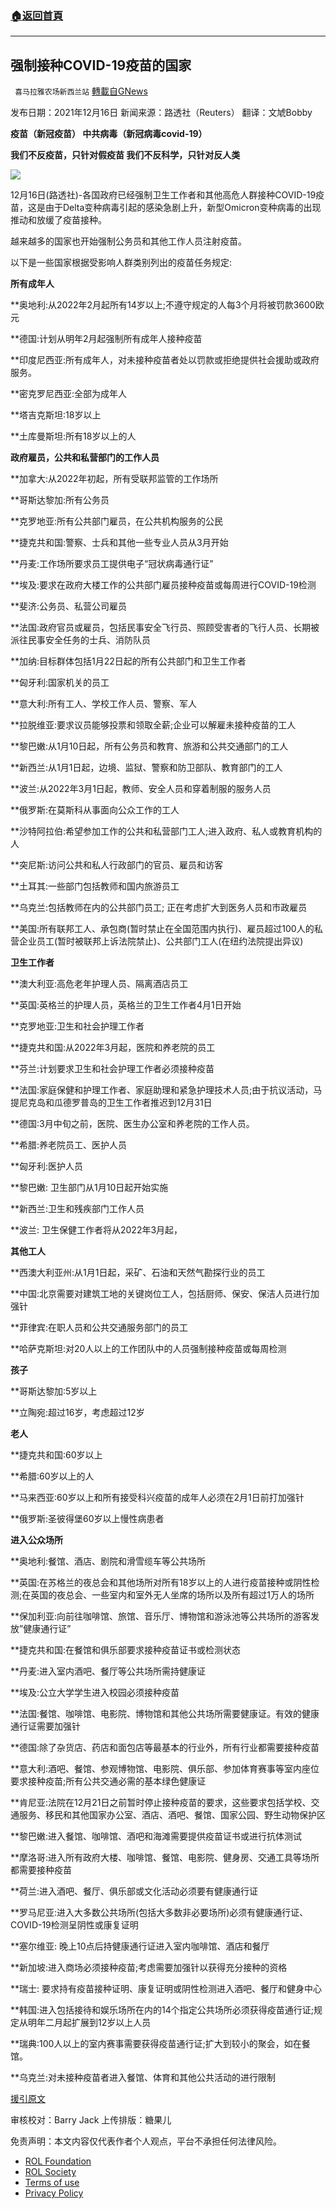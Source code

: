 ###  [:house:返回首頁](https://github.com/ourhimalayas/txt)
---


## 强制接种COVID-19疫苗的国家
` 喜马拉雅农场新西兰站` [轉載自GNews](https://gnews.org/zh-hans/1797135/)

发布日期：2021年12月16日
新闻来源：路透社（Reuters）
翻译：文虓Bobby

**疫苗（新冠疫苗）
中共病毒（新冠病毒covid-19）**

**我们不反疫苗，只针对假疫苗
我们不反科学，只针对反人类**

![](https://assets.gnews.org/wp-content/uploads/2021/12/122803.jpg)

12月16日(路透社)-各国政府已经强制卫生工作者和其他高危人群接种COVID-19疫苗，这是由于Delta变种病毒引起的感染急剧上升，新型Omicron变种病毒的出现推动和放缓了疫苗接种。

越来越多的国家也开始强制公务员和其他工作人员注射疫苗。

以下是一些国家根据受影响人群类别列出的疫苗任务规定:

**所有成年人**

\*\*奥地利:从2022年2月起所有14岁以上;不遵守规定的人每3个月将被罚款3600欧元

\*\*德国:计划从明年2月起强制所有成年人接种疫苗

\*\*印度尼西亚:所有成年人，对未接种疫苗者处以罚款或拒绝提供社会援助或政府服务。

\*\*密克罗尼西亚:全部为成年人

\*\*塔吉克斯坦:18岁以上

\*\*土库曼斯坦:所有18岁以上的人

**政府雇员，公共和私营部门的工作人员**

\*\*加拿大:从2022年初起，所有受联邦监管的工作场所

\*\*哥斯达黎加:所有公务员

\*\*克罗地亚:所有公共部门雇员，在公共机构服务的公民

\*\*捷克共和国:警察、士兵和其他一些专业人员从3月开始

\*\*丹麦:工作场所要求员工提供电子“冠状病毒通行证”

\*\*埃及:要求在政府大楼工作的公共部门雇员接种疫苗或每周进行COVID-19检测

\*\*斐济:公务员、私营公司雇员

\*\*法国:政府官员或雇员，包括民事安全飞行员、照顾受害者的飞行人员、长期被派往民事安全任务的士兵、消防队员

\*\*加纳:目标群体包括1月22日起的所有公共部门和卫生工作者

\*\*匈牙利:国家机关的员工

\*\*意大利:所有工人、学校工作人员、警察、军人

\*\*拉脱维亚:要求议员能够投票和领取全薪;企业可以解雇未接种疫苗的工人

\*\*黎巴嫩:从1月10日起，所有公务员和教育、旅游和公共交通部门的工人

\*\*新西兰:从1月1日起，边境、监狱、警察和防卫部队、教育部门的工人

\*\*波兰:从2022年3月1日起，教师、安全人员和穿着制服的服务人员

\*\*俄罗斯:在莫斯科从事面向公众工作的工人

\*\*沙特阿拉伯:希望参加工作的公共和私营部门工人;进入政府、私人或教育机构的人

\*\*突尼斯:访问公共和私人行政部门的官员、雇员和访客

\*\*土耳其:一些部门包括教师和国内旅游员工

\*\*乌克兰:包括教师在内的公共部门员工; 正在考虑扩大到医务人员和市政雇员

\*\*美国:所有联邦工人、承包商(暂时禁止在全国范围内执行)、雇员超过100人的私营企业员工(暂时被联邦上诉法院禁止)、公共部门工人(在纽约法院提出异议)

**卫生工作者**

\*\*澳大利亚:高危老年护理人员、隔离酒店员工

\*\*英国:英格兰的护理人员，英格兰的卫生工作者4月1日开始

\*\*克罗地亚:卫生和社会护理工作者

\*\*捷克共和国:从2022年3月起，医院和养老院的员工

\*\*芬兰:计划要求卫生和社会护理工作者必须接种疫苗

\*\*法国:家庭保健和护理工作者、家庭助理和紧急护理技术人员;由于抗议活动，马提尼克岛和瓜德罗普岛的卫生工作者推迟到12月31日

\*\*德国:3月中旬之前，医院、医生办公室和养老院的工作人员。

\*\*希腊:养老院员工、医护人员

\*\*匈牙利:医护人员

\*\*黎巴嫩: 卫生部门从1月10日起开始实施

\*\*新西兰:卫生和残疾部门工作人员

\*\*波兰: 卫生保健工作者将从2022年3月起，

**其他工人**

\*\*西澳大利亚州:从1月1日起，采矿、石油和天然气勘探行业的员工

\*\*中国:北京需要对建筑工地的关键岗位工人，包括厨师、保安、保洁人员进行加强针

\*\*菲律宾:在职人员和公共交通服务部门的员工

\*\*哈萨克斯坦:对20人以上的工作团队中的人员强制接种疫苗或每周检测

**孩子**

\*\*哥斯达黎加:5岁以上

\*\*立陶宛:超过16岁，考虑超过12岁

**老人**

\*\*捷克共和国:60岁以上

\*\*希腊:60岁以上的人

\*\*马来西亚:60岁以上和所有接受科兴疫苗的成年人必须在2月1日前打加强针

\*\*俄罗斯:圣彼得堡60岁以上慢性病患者

**进入公众场所**

\*\*奥地利:餐馆、酒店、剧院和滑雪缆车等公共场所

\*\*英国:在苏格兰的夜总会和其他场所对所有18岁以上的人进行疫苗接种或阴性检测;在英国的夜总会、一些室内和室外无人坐席的场所以及所有超过1万人的场所

\*\*保加利亚:向前往咖啡馆、旅馆、音乐厅、博物馆和游泳池等公共场所的游客发放”健康通行证”

\*\*捷克共和国:在餐馆和俱乐部要求接种疫苗证书或检测状态

\*\*丹麦:进入室内酒吧、餐厅等公共场所需持健康证

\*\*埃及:公立大学学生进入校园必须接种疫苗

\*\*法国:餐馆、咖啡馆、电影院、博物馆和其他公共场所需要健康证。有效的健康通行证需要加强针

\*\*德国:除了杂货店、药店和面包店等最基本的行业外，所有行业都需要接种疫苗

\*\*意大利:酒吧、餐馆、参观博物馆、电影院、俱乐部、参加体育赛事等室内座位要求接种疫苗;所有公共交通必需的基本绿色健康证

\*\*肯尼亚:法院在12月21日之前暂时停止接种疫苗的要求，这些要求包括学校、交通服务、移民和其他国家办公室、酒店、酒吧、餐馆、国家公园、野生动物保护区

\*\*黎巴嫩:进入餐馆、咖啡馆、酒吧和海滩需要提供疫苗证书或进行抗体测试

\*\*摩洛哥:进入所有政府大楼、咖啡馆、餐馆、电影院、健身房、交通工具等场所都需要接种疫苗

\*\*荷兰:进入酒吧、餐厅、俱乐部或文化活动必须要有健康通行证

\*\*罗马尼亚:进入大多数公共场所(包括大多数非必要场所)必须有健康通行证、COVID-19检测呈阴性或康复证明

\*\*塞尔维亚: 晚上10点后持健康通行证进入室内咖啡馆、酒店和餐厅

\*\*新加坡:进入商场必须接种疫苗;考虑需要加强针以获得充分接种的资格

\*\*瑞士: 要求持有疫苗接种证明、康复证明或阴性检测进入酒吧、餐厅和健身中心

\*\*韩国:进入包括接待和娱乐场所在内的14个指定公共场所必须获得疫苗通行证;规定从明年二月起扩展到12岁以上人员

\*\*瑞典:100人以上的室内赛事需要获得疫苗通行证;扩大到较小的聚会，如在餐馆。

\*\*乌克兰:对未接种疫苗者进入餐馆、体育和其他公共活动的进行限制

[援引原文](https://www.reuters.com/business/healthcare-pharmaceuticals/countries-making-covid-19-vaccines-mandatory-2021-08-16/)

审核校对：Barry Jack
上传排版：糖果儿

 

免责声明：本文内容仅代表作者个人观点，平台不承担任何法律风险。

- [ROL Foundation](https://rolfoundation.org/)
- [ROL Society](https://rolsociety.org/)
- [Terms of use](https://gnews.org/terms-of-use-3/)
- [Privacy Policy](https://gnews.org/privacy-policy/)
